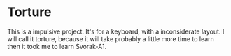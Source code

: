 # Torture
This is a impulsive project. It's for a keyboard, with a inconsiderate layout. I will call it torture, because it will take probably a little more time to learn then it took me to learn Svorak-A1.
